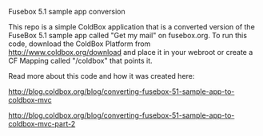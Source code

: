Fusebox 5.1 sample app conversion

This repo is a simple ColdBox application that is a converted version of the FuseBox 5.1 sample app called "Get my mail" on fusebox.org.
To run this code, download the ColdBox Platform from http://www.coldbox.org/download and place it in your webroot or create a CF Mapping called "/coldbox" that points it.

Read more about this code and how it was created here:

http://blog.coldbox.org/blog/converting-fusebox-51-sample-app-to-coldbox-mvc

http://blog.coldbox.org/blog/converting-fusebox-51-sample-app-to-coldbox-mvc-part-2